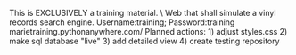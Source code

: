 This is EXCLUSIVELY a training material. \	Web that shall simulate a vinyl records search engine.	Username:training; Password:training 	marietraining.pythonanywhere.com/
Planned actions: 1) adjust styles.css 2) make sql database "live" 3) add detailed view 4) create testing repository 


